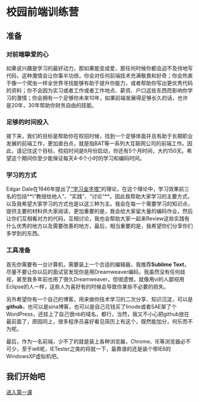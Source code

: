 # 校园前端训练营
## 准备
### 对前端挚爱的心

如果说兴趣是学习的最好动力，那如果能变成爱，那任何时候你都会迫不及待地写代码，这种激情会让你事半功倍，你会对任何前端技术充满敬畏和好奇；你会热衷于像一个爬虫一样全世界寻找能够有助于提升你能力，或者帮助你写出更优秀代码的资料；你不会因为实习或者工作或者工作地点、薪资、户口这些东西而影响你学习的激情；你会拥有一个足够你未来10年，如果前端发展得足够长久的话，也许是20年，30年帮助你财务自由的技能。

### 足够的时间投入

接下来，我们的目标是帮助你在校招时候，找到一个足够体面并且有助于长期职业发展的前端工作，更加直白点，就是指BAT等一系列大互联网公司的前端工作。因此，请记住这个目标，校招时间是9月份启动，你还有5个月时间，大约150天。希望这个期间你至少能保证每天4-6个小时的学习和编码时间。

### 学习的方式

Edgar Dale在1946年提出了[“学习金字塔”](http://jhxx.jbedu.net/images/uploadfiles/20110428080042_new.JPG)的理论，在这个理论中，学习效果前三名的包括**\“教授给他人”、“实践”、“讨论”**。因此我帮助大家学习的主要方式，以及我希望大家学习的方式也是以这三种为主。我会在每一个需要学习的知识点，提供主要的材料供大家阅读，更加重要的是，我会给大家留大量的编码作业，然后让你们互相看对方的代码，互相讨论，我也会帮助大家一起来Review这些实践有什么优秀的地方以及需要改善的地方，最后，相当重要的是，我希望你们分享你们多学到的东西。

### 工具准备

首先你需要有一台计算机，需要装上一个合适的编辑器，我推荐**Sublime Text**，尽量不要让你以后的面试官发现你是用Dreamweaver编码，我虽然没有任何歧视，甚至我多年前也用了很久Dreamweaver，但很遗憾，就像用vi的人鄙视用Eclipse的人一样，这些人为喜好有的时候会导致你某些不必要的损失。

另外希望你有一个自己的博客，用来做你技术学习的二次分享、知识沉淀，可以是**github**，也可以是sina博客，也可以是自己花钱买了linode或者SAE架了个WordPress，还挂上了自己很nb的域名，都行，当然，我又不小心把github放在最前面了，原因同上，很多程序员喜好看见简历上有这个，既然能加分，何乐而不为呢。

最后，作为一名前端，少不了的就是装上各种浏览器，Chrome、IE等浏览器必不可少，至于ie6呢，IETester之类的将就一下，最靠谱的还是装个带IE6的WindowsXP虚拟机吧。

## 我们开始吧
[进入第一课](lesson1.md)